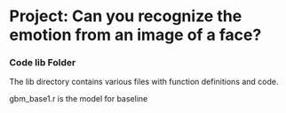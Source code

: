 # Project: Can you recognize the emotion from an image of a face?

### Code lib Folder

The lib directory contains various files with function definitions and code.

gbm_base1.r is the model for baseline

